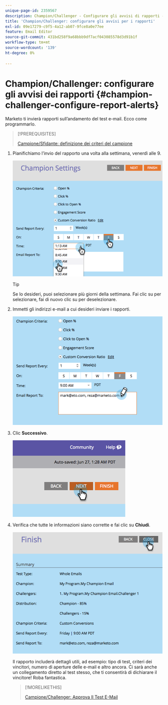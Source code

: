 ```yaml
---
unique-page-id: 2359567
description: Champion/Challenger - Configurare gli avvisi di rapporti - Documentazione di Marketo - Documentazione del prodotto
title: 'Champion/Challenger: configurare gli avvisi per i rapporti'
exl-id: 09e17279-c9f5-4a12-ab07-9fce8a0e77ee
feature: Email Editor
source-git-commit: 431bd258f9a68bbb9df7acf043085578d3d91b1f
workflow-type: tm+mt
source-wordcount: '139'
ht-degree: 0%

---
```


# Champion/Challenger: configurare gli avvisi dei rapporti {#champion-challenger-configure-report-alerts}

Marketo ti invierà rapporti sull’andamento del test e-mail. Ecco come programmarlo.

>[!PREREQUISITES]
>
>[Campione/Sfidante: definizione dei criteri del campione](/help/marketo/product-docs/email-marketing/general/functions-in-the-editor/email-tests-champion-challenger/champion-challenger-define-champion-criteria.md)

1. Pianifichiamo l’invio del rapporto una volta alla settimana, venerdì alle 9.

   ![](assets/image2014-9-15-13-3a12-3a56.png)

   >[!TIP]
   >
   >Se lo desideri, puoi selezionare più giorni della settimana. Fai clic su per selezionare, fai di nuovo clic su per deselezionare.

1. Immetti gli indirizzi e-mail a cui desideri inviare i rapporti.

   ![](assets/image2014-9-15-13-3a13-3a7.png)

1. Clic **Successivo**.

   ![](assets/image2014-9-15-13-3a18-3a30.png)

1. Verifica che tutte le informazioni siano corrette e fai clic su **Chiudi**.

   ![](assets/image2014-9-15-13-3a18-3a41.png)

   Il rapporto includerà dettagli utili, ad esempio: tipo di test, criteri dei vincitori, numero di aperture delle e-mail e altro ancora. Ci sarà anche un collegamento diretto al test stesso, che ti consentirà di dichiarare il vincitore! Roba fantastica.

   >[!MORELIKETHIS]
   >
   >[Campione/Challenger: Approva Il Test E-Mail](/help/marketo/product-docs/email-marketing/general/functions-in-the-editor/email-tests-champion-challenger/champion-challenger-approve-your-email-test.md)
